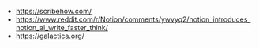 - https://scribehow.com/
- https://www.reddit.com/r/Notion/comments/ywvyq2/notion_introduces_notion_ai_write_faster_think/
- https://galactica.org/
